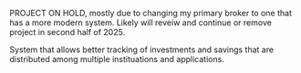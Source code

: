 PROJECT ON HOLD, mostly due to changing my primary broker to one that has a more modern system. Likely will reveiw and continue or remove project in second half of 2025.

System that allows better tracking of investments and savings that are distributed among multiple instituations and applications.
